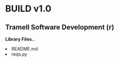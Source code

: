 # BUILD v1.0
## Tramell Software Development (r)
<b>Library Files..</b>
<br />
<li>README.md</li>
<li>reqs.py</li>
